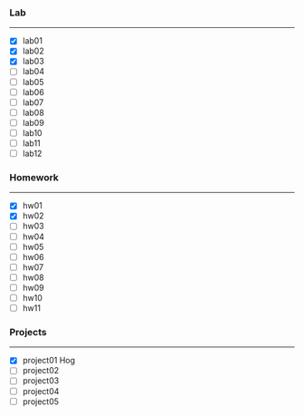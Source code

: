 ### Lab

------

- [x] lab01
- [x] lab02
- [x] lab03
- [ ] lab04
- [ ] lab05
- [ ] lab06
- [ ] lab07
- [ ] lab08
- [ ] lab09
- [ ] lab10
- [ ] lab11
- [ ] lab12

### Homework

------

- [x] hw01
- [x] hw02
- [ ] hw03
- [ ] hw04
- [ ] hw05
- [ ] hw06
- [ ] hw07
- [ ] hw08
- [ ] hw09
- [ ] hw10
- [ ] hw11

### Projects

------

- [x] project01 Hog
- [ ] project02
- [ ] project03
- [ ] project04
- [ ] project05